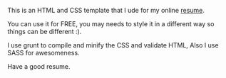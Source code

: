 This is an HTML and CSS template that I ude for my online [resume](http://ahmadajmi.com/about/).

You can use it for FREE, you may needs to style it  in a different way so things can be different :).

I use grunt to compile and minify the CSS and validate HTML, Also I use SASS for awesomeness.

Have a good resume.
